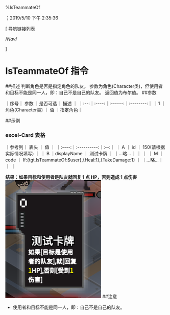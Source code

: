 
%IsTeammateOf

；2019/5/10 下午 2:35:36

[ 导航链接列表

/*Nav*/

]
# IsTeammateOf 指令

##描述
判断角色是否是指定角色的队友。
参数为角色(Character类)，但使用者和目标不能是同一人，即：自己不是自己的队友。
返回值为布尔值。
##参数


｜序号｜ 参数 ｜是否可选｜          描述  ｜
｜:--:｜:----:｜:------:｜:--------:｜
｜1  ｜ 角色(Character类) ｜   否   ｜指定角色｜


##示例
### excel-Card 表格
｜参考列｜    表头    ｜ 值 ｜
｜:----:｜:----------:｜:--:｜
｜  A   ｜     id     ｜  150(请根据实际情况填写) ｜
｜  B   ｜displayName ｜  测试卡牌  ｜
｜…略…｜            ｜    ｜
｜  M   ｜    code    ｜  If:{tgt.IsTeammateOf:$user},{Heal:1},{TakeDamage:1} ｜
｜…略…｜            ｜    ｜

**结果：如果目标和使用者是队友就回复 1 点 HP，否则造成 1 点伤害**
![IsTeammateOfSample1](isteammateof~/Images~/ISTEAMMATEOFSAMPLE1.png)
##注意
+ 使用者和目标不能是同一人，即：自己不是自己的队友。